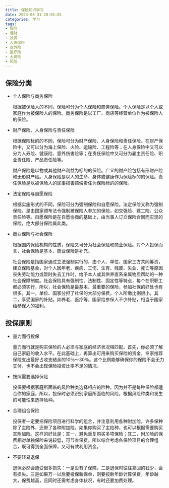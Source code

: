 ```yaml
---
title: 保险知识学习
date: 2023-08-31 20:01:01
categories: 学习
tags:
- 保险
- 理财
- 投资
- 人寿保险
- 意外险
- 医疗险
- 大病险
- 风险
---
```



## 保险分类

- 个人保险与商务保险

    根据被保险人的不同，保险可分为个人保险和商务保险。个人保险是以个人或家庭作为被保险人的保险。商务保险是以工厂、商店等经营单位作为被保险人的保险。

- 财产保险、人身保险与责任保险

    根据保险标的的不同，保险可分为财产保险、人身保险和责任保险。在财产保险中，又可以分为海上保险、火险、运输险、工程险等；在人身保险中又可以分为人寿险、健康险、意外伤害险等；在责任保险中又可分为雇主责任险、职业责任险、产品责任险等。

    财产保险是以物或其他财产利益为标的的保险。广义的财产险包括有形财产险和无形财产险。人身保险是以人的生命、身体或健康作为保险标的的保险。责任保险是以被保险人的民事损害赔偿责任为保险标的的保险。

- 法定保险与自愿保险

    根据实施形式的不同，保险可分为强制保险和自愿保险。法定保险又称为强制保险，是由国家颁布法令强制被保险人参加的保险，如交强险、建工险、公众责任险等。自愿保险是在自愿协商的基础上，由当事人订立保险合同而实现的保险，绝大部分保险属此类。

- 商业保险与社会保险

    根据国内保险机构的性质，保险又可分为社会保险和商业保险。对个人投保而言，社会保险是基本，商业保险是补充。

    社会保险是指国家通过立法强制实行的，由个人、单位、国家三方共同筹资，建立保险基金，对个人因年老、疾病、工伤、生育、残废、失业、死亡等原因丧失劳动能力或暂时失去工作时，给予本人或其供养直系亲属物质帮助的一种社会保障制度。社会保险具有强制性、法制性、固定性等特点，每个在职职工都必须实行，所以，社会保险是最基本、最重要的保险，参加社保的好处也有很多。其一，单位、国家分担了社保的大部分保费，个人所缴比例很小。其二，享受国家的补贴。如养老、医疗等，国家给参保人不少补贴，相当于国家给参保人的福利。


## 投保原则

- 量力而行投保

    量力而行就是购实保险的人必须与家庭的经济状况相匹配。首先，你必须了解自己家庭的收入水平。在此基础上，再算出可用来购买保险的资金，专家推荐保险支出最好占收支结余的10％～30％。这个比例能够确保你的保险不会无力支付，也不会出现保险投资比率不足的情况。

- 按照需要选择保险

    投保要根据家庭所面临的风险种类选择相应的险种。因为并不是每种保险都适合你的家庭，所以，投保时必须识别家庭所面临的风险，根据风险种类和发生的可能性来选择险种。

- 合理组合保险

    投保者一定要把保险项目进行科学的组合，并注意利用各种附加险。许多保种除了主险外，还带了各种附加险。如果你购买了主险种，也可以根据需要购买其附加险。这样的好处是：其一，避免重复购买多项保险；其二，附加险的保费相对单独保险来说较低，可节省保费。所以综合考虑各保险项目的合理组合，既可得到全面保障，又可有效利用资金。

- 不要轻易退保

    退保必然会遭受很多损失：一是没有了保障。二是退保时往往拿回的钱少，会有损失。三是如果万一以后要投保新保单，则要按新年龄计算保费，年龄越大，保费越高，且同时还需考虑身体状况，有时还要加费处理。
